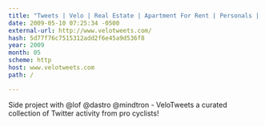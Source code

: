 ```yaml
---
title: "Tweets | Velo | Real Estate | Apartment For Rent | Personals | Cheap Airfare at Velotweets.com"
date: 2009-05-10 07:25:34 -0500
external-url: http://www.velotweets.com/
hash: 5d77f76c7515312add2f6e45a9d536f8
year: 2009
month: 05
scheme: http
host: www.velotweets.com
path: /

---
```


Side project with @lof @dastro @mindtron - VeloTweets  a curated collection of Twitter activity from pro cyclists!
